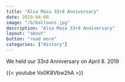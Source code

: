```yaml
---
title: "Alsa Masa 33rd Anniversary"
date: 2019-04-08
image: "/b/balloons.jpg"
description: "Alsa Masa 33rd Anniversary"
layout: "about"
button: "read more"
categories: ["History"]
---
```



We held our 33rd Anniversary on April 8. 2019 

{{< youtube Vo0K8Vbw2hA >}}



